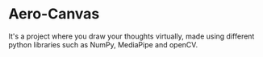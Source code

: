 # Aero-Canvas
It's a project where you draw your thoughts virtually, made using different python libraries such as NumPy, MediaPipe and openCV.
